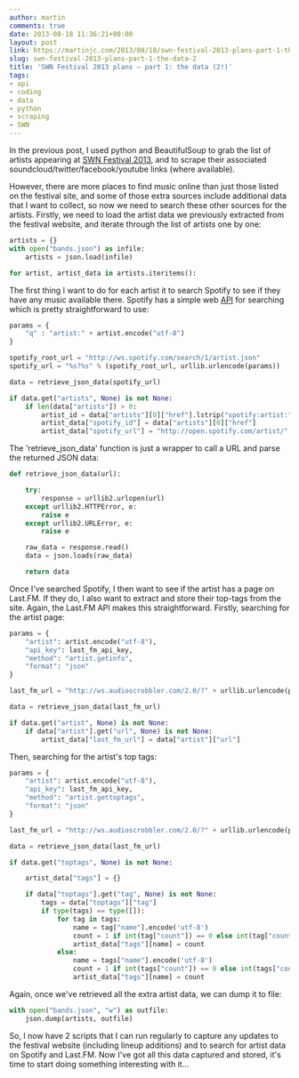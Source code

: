 ```yaml
---
author: martin
comments: true
date: 2013-08-18 11:36:21+00:00
layout: post
link: https://martinjc.com/2013/08/18/swn-festival-2013-plans-part-1-the-data-2/
slug: swn-festival-2013-plans-part-1-the-data-2
title: 'SWN Festival 2013 plans – part 1: the data (2!)'
tags:
- api
- coding
- data
- python
- scraping
- SWN
---
```


In the previous post, I used python and BeautifulSoup to grab the list of artists appearing at [SWN Festival 2013](http://www.swnfest.com), and to scrape their associated soundcloud/twitter/facebook/youtube links (where available).

However, there are more places to find music online than just those listed on the festival site, and some of those extra sources include additional data that I want to collect, so now we need to search these other sources for the artists. Firstly, we need to load the artist data we previously extracted from the festival website, and iterate through the list of artists one by one:

``` python
artists = {}
with open("bands.json") as infile:
    artists = json.load(infile)

for artist, artist_data in artists.iteritems():
```

The first thing I want to do for each artist it to search Spotify to see if they have any music available there. Spotify has a simple web [API](https://developer.spotify.com/technologies/web-api/) for searching which is pretty straightforward to use:

``` python
params = {
    "q" : "artist:" + artist.encode("utf-8")
}

spotify_root_url = "http://ws.spotify.com/search/1/artist.json"
spotify_url = "%s?%s" % (spotify_root_url, urllib.urlencode(params))

data = retrieve_json_data(spotify_url)

if data.get("artists", None) is not None:
    if len(data["artists"]) > 0:
        artist_id = data["artists"][0]["href"].lstrip("spotify:artist:")
        artist_data["spotify_id"] = data["artists"][0]["href"]
        artist_data["spotify_url"] = "http://open.spotify.com/artist/" + artist_id
```

The 'retrieve_json_data' function is just a wrapper to call a URL and parse the returned JSON data:

``` python
def retrieve_json_data(url):

    try:
        response = urllib2.urlopen(url)
    except urllib2.HTTPError, e:
        raise e
    except urllib2.URLError, e:
        raise e

    raw_data = response.read()
    data = json.loads(raw_data)

    return data
```

Once I've searched Spotify, I then want to see if the artist has a page on Last.FM. If they do, I also want to extract and store their top-tags from the site. Again, the Last.FM API makes this straightforward. Firstly, searching for the artist page:

``` python
params = {
    "artist": artist.encode("utf-8"),
    "api_key": last_fm_api_key,
    "method": "artist.getinfo",
    "format": "json"
}

last_fm_url = "http://ws.audioscrobbler.com/2.0/?" + urllib.urlencode(params)

data = retrieve_json_data(last_fm_url)

if data.get("artist", None) is not None:
    if data["artist"].get("url", None) is not None:
        artist_data["last_fm_url"] = data["artist"]["url"]
```

Then, searching for the artist's top tags:

``` python
params = {
    "artist": artist.encode("utf-8"),
    "api_key": last_fm_api_key,
    "method": "artist.gettoptags",
    "format": "json"
}

last_fm_url = "http://ws.audioscrobbler.com/2.0/?" + urllib.urlencode(params)

data = retrieve_json_data(last_fm_url)

if data.get("toptags", None) is not None:

    artist_data["tags"] = {}

    if data["toptags"].get("tag", None) is not None:
        tags = data["toptags"]["tag"]
        if type(tags) == type([]):
            for tag in tags:
                name = tag["name"].encode('utf-8')
                count = 1 if int(tag["count"]) == 0 else int(tag["count"])
                artist_data["tags"][name] = count
            else:
                name = tags["name"].encode('utf-8')
                count = 1 if int(tags["count"]) == 0 else int(tags["count"])
                artist_data["tags"][name] = count
```

Again, once we've retrieved all the extra artist data, we can dump it to file:

``` python
with open("bands.json", "w") as outfile:
    json.dump(artists, outfile)
```

So, I now have 2 scripts that I can run regularly to capture any updates to the festival website (including lineup additions) and to search for artist data on Spotify and Last.FM. Now I've got all this data captured and stored, it's time to start doing something interesting with it...
